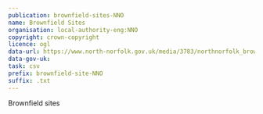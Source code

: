 ```yaml
---
publication: brownfield-sites-NNO
name: Brownfield Sites
organisation: local-authority-eng:NNO
copyright: crown-copyright
licence: ogl
data-url: https://www.north-norfolk.gov.uk/media/3783/northnorfolk_brownfieldregister_2017-12-19_rev1.csv
data-gov-uk: 
task: csv
prefix: brownfield-site-NNO
suffix: .txt
---
```


Brownfield sites

